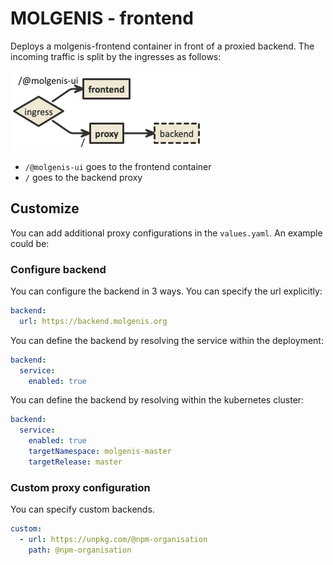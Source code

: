 # MOLGENIS - frontend

Deploys a molgenis-frontend container in front of a proxied backend.
The incoming traffic is split by the ingresses as follows:

![proxy diagram](molgenis-frontend-proxy.png)

* `/@molgenis-ui` goes to the frontend container
* `/` goes to the backend proxy

## Customize
You can add additional proxy configurations in the ```values.yaml```. An example could be:

### Configure backend
You can configure the backend in 3 ways. You can specify the url explicitly:

```yaml
backend:
  url: https://backend.molgenis.org
```

You can define the backend by resolving the service within the deployment:

```yaml
backend:
  service: 
    enabled: true
```

You can define the backend by resolving within the kubernetes cluster:

```yaml
backend:
  service: 
    enabled: true
    targetNamespace: molgenis-master
    targetRelease: master
```

### Custom proxy configuration
You can specify custom backends.

```yaml
custom:
  - url: https://unpkg.com/@npm-organisation
    path: @npm-organisation
```


